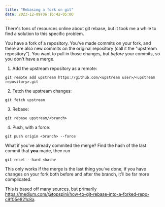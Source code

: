 ```yaml
---
title: "Rebasing a fork on git"
date: 2023-12-09T06:16:42-05:00
---
```


There's tons of resources online about git rebase, but it took me a while to
find a solution to this specific problem.

You have a fork of a repository. You've made commits on your fork, and there are
also new commits on the original repository (call it the "upstream repository").
You want to pull in those changes, but *before* your commits, so you don't have
a merge.

1. Add the upstream repository as a remote:

```
git remote add upstream https://github.com/<upstream user>/<upstream repository>.git
```

2. Fetch the upstream changes:

```
git fetch upstream
```

3. Rebase:

```
git rebase upstream/<branch>
```

4. Push, with a force:

```
git push origin <branch> --force
```

What if you've already commited the merge? Find the hash of the last commit that
**you** made, then run

```
git reset --hard <hash>
```

This only works if the merge is the last thing you've done; if you have changes
on your fork both before and after the branch, it'll be far more complicated.

This is based off many sources, but primarily
<https://medium.com/@topspinj/how-to-git-rebase-into-a-forked-repo-c9f05e821c8a>.
